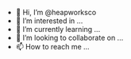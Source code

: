 - 👋 Hi, I’m @heapworksco
- 👀 I’m interested in ...
- 🌱 I’m currently learning ...
- 💞️ I’m looking to collaborate on ...
- 📫 How to reach me ...

<!---
heapworksco/heapworksco is a ✨ special ✨ repository because its `README.md` (this file) appears on your GitHub profile.
You can click the Preview link to take a look at your changes.
--->
